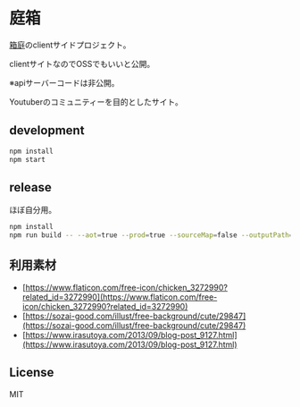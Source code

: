# 庭箱

[箱庭](https://freeboll.com)のclientサイドプロジェクト。

clientサイトなのでOSSでもいいと公開。

※apiサーバーコードは非公開。

Youtuberのコミュニティーを目的としたサイト。

## development

```bash
npm install
npm start
```

## release

ほぼ自分用。

```bash
npm install
npm run build -- --aot=true --prod=true --sourceMap=false --outputPath=/usr/share/nginx/html
```

## 利用素材

- [https://www.flaticon.com/free-icon/chicken_3272990?related_id=3272990](https://www.flaticon.com/free-icon/chicken_3272990?related_id=3272990)
- [https://sozai-good.com/illust/free-background/cute/29847](https://sozai-good.com/illust/free-background/cute/29847)
- [https://www.irasutoya.com/2013/09/blog-post_9127.html](https://www.irasutoya.com/2013/09/blog-post_9127.html)

## License

MIT
